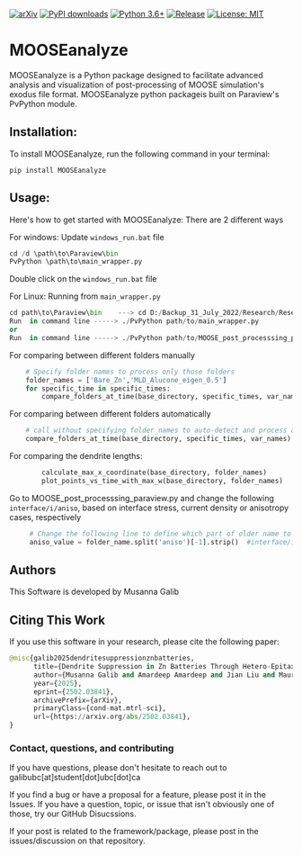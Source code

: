 [![arXiv](https://img.shields.io/badge/arXiv-2502.03841-blue)](https://arxiv.org/abs/2502.03841)
[![PyPI downloads](https://img.shields.io/pypi/dm/MOOSEanalyze)](https://pypi.org/project/MOOSEanalyze/) 
[![Python 3.6+](https://img.shields.io/badge/python-3.6+-red.svg)](https://www.python.org/downloads/)
[![Release](https://img.shields.io/badge/release-v0.0.1-brightgreen)](https://github.com/MusannaGalib/MOOSEanalyze)
[![License: MIT](https://img.shields.io/badge/license-MIT_2.0-yellow)](https://opensource.org/licenses/MIT)
<!-- [![Paper](https://img.shields.io/badge/ACS_Energy_Lett-blue)](https://doi.org/your-paper-doi) -->

# MOOSEanalyze
MOOSEanalyze is a Python package designed to facilitate advanced analysis and visualization of post-processing of MOOSE simulation's exodus file format. MOOSEanalyze python packageis built on Paraview's PvPython module.


## Installation:

To install MOOSEanalyze, run the following command in your terminal:

```
pip install MOOSEanalyze
```

## Usage:

Here's how to get started with MOOSEanalyze:
There are 2 different ways

For windows:
Update ```windows_run.bat``` file
```python
cd /d \path\to\Paraview\bin
PvPython \path\to\main_wrapper.py
```
Double click on the ```windows_run.bat``` file 

For Linux:
Running from ```main_wrapper.py```
```python
cd path\to\Paraview\bin    ---> cd D:/Backup_31_July_2022/Research/Research/MOOSE/ParaView-5.11.0-RC1-Windows-Python3.9-msvc2017-AMD64/ParaView-5.11.0-RC1-Windows-Python3.9-msvc2017-AMD64/bin/
Run  in command line -----> ./PvPython path/to/main_wrapper.py
or
Run  in command line -----> ./PvPython path/to/MOOSE_post_processsing_paraview.py (This will run in the Default Data Folder)
```
For comparing between different folders manually
```python
    # Specify folder names to process only those folders
    folder_names = ['Bare_Zn','MLD_Alucone_eigen_0.5']
    for specific_time in specific_times:
        compare_folders_at_time(base_directory, specific_times, var_names, folder_names)
```
For comparing between different folders automatically
```python
    # call without specifying folder_names to auto-detect and process all folders
    compare_folders_at_time(base_directory, specific_times, var_names)
```

For comparing the dendrite lengths:
```python 
        calculate_max_x_coordinate(base_directory, folder_names)
        plot_points_vs_time_with_max_w(base_directory, folder_names)
```
Go to MOOSE_post_processsing_paraview.py and change the following  ```interface/i/aniso```, based on interface stress, current density or anisotropy cases, respectively
```python 
     # Change the following line to define which part of older name to be appeared in the plot legend 
     aniso_value = folder_name.split('aniso')[-1].strip()  #interface/i/aniso
```

## Authors
This Software is developed by Musanna Galib


## Citing This Work
If you use this software in your research, please cite the following paper:


```python
@misc{galib2025dendritesuppressionznbatteries,
      title={Dendrite Suppression in Zn Batteries Through Hetero-Epitaxial Residual Stresses Shield}, 
      author={Musanna Galib and Amardeep Amardeep and Jian Liu and Mauricio Ponga},
      year={2025},
      eprint={2502.03841},
      archivePrefix={arXiv},
      primaryClass={cond-mat.mtrl-sci},
      url={https://arxiv.org/abs/2502.03841}, 
}
```

### Contact, questions, and contributing
If you have questions, please don't hesitate to reach out to galibubc[at]student[dot]ubc[dot]ca

If you find a bug or have a proposal for a feature, please post it in the Issues. If you have a question, topic, or issue that isn't obviously one of those, try our GitHub Disucssions.

If your post is related to the framework/package, please post in the issues/discussion on that repository. 

